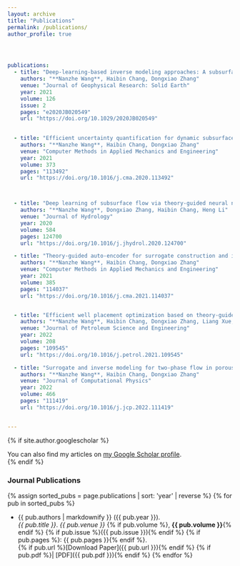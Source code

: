 ```yaml
---
layout: archive
title: "Publications"
permalink: /publications/
author_profile: true




publications:
  - title: "Deep-learning-based inverse modeling approaches: A subsurface flow example"
    authors: "**Nanzhe Wang**, Haibin Chang, Dongxiao Zhang"
    venue: "Journal of Geophysical Research: Solid Earth"
    year: 2021
    volume: 126
    issue: 2
    pages: "e2020JB020549"
    url: "https://doi.org/10.1029/2020JB020549"
    

  - title: "Efficient uncertainty quantification for dynamic subsurface flow with surrogate by theory-guided neural network"
    authors: "**Nanzhe Wang**, Haibin Chang, Dongxiao Zhang"
    venue: "Computer Methods in Applied Mechanics and Engineering"
    year: 2021
    volume: 373
    pages: "113492"
    url: "https://doi.org/10.1016/j.cma.2020.113492"



  - title: "Deep learning of subsurface flow via theory-guided neural network"
    authors: "**Nanzhe Wang**, Dongxiao Zhang, Haibin Chang, Heng Li"
    venue: "Journal of Hydrology"
    year: 2020
    volume: 584
    pages: 124700
    url: "https://doi.org/10.1016/j.jhydrol.2020.124700"

  - title: "Theory-guided auto-encoder for surrogate construction and inverse modeling"
    authors: "**Nanzhe Wang**, Haibin Chang, Dongxiao Zhang"
    venue: "Computer Methods in Applied Mechanics and Engineering"
    year: 2021
    volume: 385
    pages: "114037"
    url: "https://doi.org/10.1016/j.cma.2021.114037"


  - title: "Efficient well placement optimization based on theory-guided convolutional neural network"
    authors: "**Nanzhe Wang**, Haibin Chang, Dongxiao Zhang, Liang Xue, Yuntian Chen"
    venue: "Journal of Petroleum Science and Engineering"
    year: 2022
    volume: 208
    pages: "109545"
    url: "https://doi.org/10.1016/j.petrol.2021.109545"

  - title: "Surrogate and inverse modeling for two-phase flow in porous media via theory-guided convolutional neural network"
    authors: "**Nanzhe Wang**, Haibin Chang, Dongxiao Zhang"
    venue: "Journal of Computational Physics"
    year: 2022
    volume: 466
    pages: "111419"
    url: "https://doi.org/10.1016/j.jcp.2022.111419"


---
```



{% if site.author.googlescholar %}
  <div class="wordwrap">You can also find my articles on <a href="{{site.author.googlescholar}}">my Google Scholar profile</a>.</div>
{% endif %}


### Journal Publications

{% assign sorted_pubs = page.publications | sort: 'year' | reverse %}
{% for pub in sorted_pubs %}
- {{ pub.authors | markdownify }} ({{ pub.year }}).  
  <em>{{ pub.title }}</em>. *{{ pub.venue }}*
  {% if pub.volume %}, <strong>{{ pub.volume }}</strong>{% endif %}
  {% if pub.issue %}({{ pub.issue }}){% endif %}
  {% if pub.pages %}: {{ pub.pages }}{% endif %}.  
  {% if pub.url %}[Download Paper]({{ pub.url }}){% endif %}
  {% if pub.pdf %}| [PDF]({{ pub.pdf }}){% endif %}
{% endfor %}



<!--
{% include base_path %}
-->
<!-- New style rendering if publication categories are defined -->
<!--
{% if site.publication_category %}
  {% for category in site.publication_category  %}
    {% assign title_shown = false %}
    {% for post in site.publications reversed %}
      {% if post.category != category[0] %}
        {% continue %}
      {% endif %}
      {% unless title_shown %}
        <h2>{{ category[1].title }}</h2><hr />
        {% assign title_shown = true %}
      {% endunless %}
      {% include archive-single.html %}
    {% endfor %}
  {% endfor %}
{% else %}
  {% for post in site.publications reversed %}
    {% include archive-single.html %}
  {% endfor %}
{% endif %}

-->
<!--
### Journal Publications
 
[1] **Wang, N.**, Zhang, D., Chang, H., & Li, H. (2020). Deep learning of subsurface flow via theory-guided neural network. Journal of Hydrology, 584, 124700.
    [[Download Paper]](https://doi.org/10.1016/j.jhydrol.2020.124700)



### Conference Proceedings 
-->
